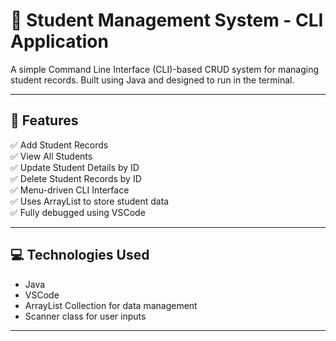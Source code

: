 # 📝 Student Management System - CLI Application

A simple Command Line Interface (CLI)-based CRUD system for managing student records. Built using Java and designed to run in the terminal.

---

## 📌 **Features**

✅ Add Student Records  
✅ View All Students  
✅ Update Student Details by ID  
✅ Delete Student Records by ID  
✅ Menu-driven CLI Interface  
✅ Uses ArrayList to store student data  
✅ Fully debugged using VSCode  

---

## 💻 **Technologies Used**

- Java  
- VSCode
- ArrayList Collection for data management  
- Scanner class for user inputs  

---

